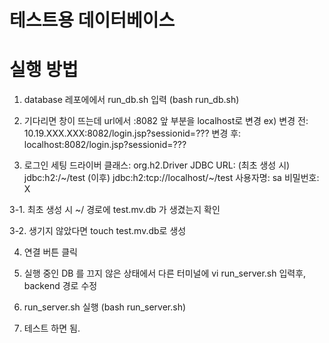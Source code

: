 # 테스트용 데이터베이스

# 실행 방법
1. database 레포에에서 run_db.sh 입력
   (bash run_db.sh)

2. 기다리면 창이 뜨는데 url에서 :8082 앞 부분을 localhost로 변경
   ex) 변경 전: 10.19.XXX.XXX:8082/login.jsp?sessionid=???
       변경 후: localhost:8082/login.jsp?sessionid=???


3. 로그인 세팅
   드라이버 클래스: org.h2.Driver
   JDBC URL: (최초 생성 시) jdbc:h2:/~/test
			 (이후) jdbc:h2:tcp://localhost/~/test
   사용자명: sa
   비밀번호: X

3-1. 최초 생성 시 ~/ 경로에 test.mv.db 가 생겼는지 확인

3-2. 생기지 않았다면 touch test.mv.db로 생성

4. 연결 버튼 클릭

6. 실행 중인 DB 를 끄지 않은 상태에서 다른 터미널에 vi run_server.sh 입력후, backend 경로 수정

6. run_server.sh 실행
   (bash run_server.sh)

7. 테스트 하면 됨.

